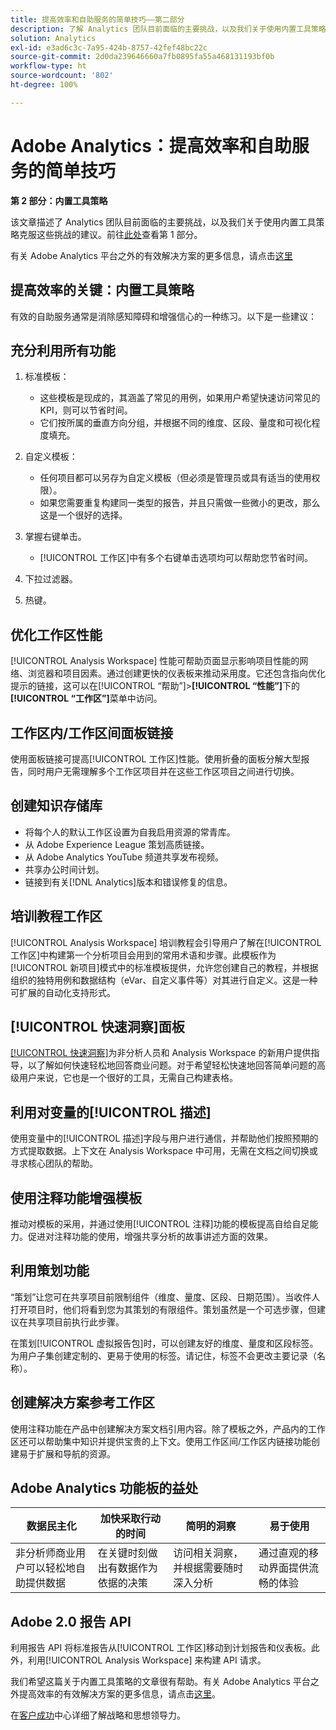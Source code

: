 ```yaml
---
title: 提高效率和自助服务的简单技巧——第二部分
description: 了解 Analytics 团队目前面临的主要挑战，以及我们关于使用内置工具策略克服这些挑战的建议。
solution: Analytics
exl-id: e3ad6c3c-7a95-424b-8757-42fef48bc22c
source-git-commit: 2d0da239646660a7fb0895fa55a468131193bf0b
workflow-type: ht
source-wordcount: '802'
ht-degree: 100%

---
```


# Adobe Analytics：提高效率和自助服务的简单技巧

**第 2 部分：内置工具策略**

该文章描述了 Analytics 团队目前面临的主要挑战，以及我们关于使用内置工具策略克服这些挑战的建议。前往[此处](/help/strategy/analytics-simple-hacks-for-efficiency-part-one.md)查看第 1 部分。

有关 Adobe Analytics 平台之外的有效解决方案的更多信息，请点击[这里](https://docs.google.com/document/d/1fSrC/_yHW04K61K0Phe4dtg1nCU4jDsqrHWc8KVvsJWk/edit?usp=sharing)

## 提高效率的关键：内置工具策略

有效的自助服务通常是消除感知障碍和增强信心的一种练习。以下是一些建议：

## 充分利用所有功能

1. 标准模板：

   * 这些模板是现成的，其涵盖了常见的用例，如果用户希望快速访问常见的 KPI，则可以节省时间。
   * 它们按所属的垂直方向分组，并根据不同的维度、区段、量度和可视化程度填充。

1. 自定义模板：

   * 任何项目都可以另存为自定义模板（但必须是管理员或具有适当的使用权限）。
   * 如果您需要重复构建同一类型的报告，并且只需做一些微小的更改，那么这是一个很好的选择。

1. 掌握右键单击。

   * [!UICONTROL 工作区]中有多个右键单击选项均可以帮助您节省时间。

1. 下拉过滤器。

1. 热键。

## 优化工作区性能

[!UICONTROL Analysis Workspace] 性能可帮助页面显示影响项目性能的网络、浏览器和项目因素。通过创建更快的仪表板来推动采用度。它还包含指向优化提示的链接，这可以在[!UICONTROL “帮助”]>**[!UICONTROL “性能”]**&#x200B;下的&#x200B;**[!UICONTROL “工作区”]**&#x200B;菜单中访问。

## 工作区内/工作区间面板链接

使用面板链接可提高[!UICONTROL 工作区]性能。使用折叠的面板分解大型报告，同时用户无需理解多个工作区项目并在这些工作区项目之间进行切换。

## 创建知识存储库

* 将每个人的默认工作区设置为自我启用资源的常青库。
* 从 Adobe Experience League 策划高质链接。
* 从 Adobe Analytics YouTube 频道共享发布视频。
* 共享办公时间计划。
* 链接到有关[!DNL Analytics]版本和错误修复的信息。

## 培训教程工作区

[!UICONTROL Analysis Workspace] 培训教程会引导用户了解在[!UICONTROL 工作区]中构建第一个分析项目会用到的常用术语和步骤。此模板作为[!UICONTROL 新项目]模式中的标准模板提供，允许您创建自己的教程，并根据组织的独特用例和数据结构（eVar、自定义事件等）对其进行自定义。这是一种可扩展的自动化支持形式。

## [!UICONTROL 快速洞察]面板

[[!UICONTROL 快速洞察]](https://experienceleague.adobe.com/docs/analytics/analyze/analysis-workspace/panels/quickinsight.html?lang=cn)为非分析人员和 Analysis Workspace 的新用户提供指导，以了解如何快速轻松地回答商业问题。对于希望轻松快速地回答简单问题的高级用户来说，它也是一个很好的工具，无需自己构建表格。

## 利用对变量的[!UICONTROL 描述]

使用变量中的[!UICONTROL 描述]字段与用户进行通信，并帮助他们按照预期的方式提取数据。上下文在 Analysis Workspace 中可用，无需在文档之间切换或寻求核心团队的帮助。

## 使用注释功能增强模板

推动对模板的采用，并通过使用[!UICONTROL 注释]功能的模板提高自给自足能力。促进对注释功能的使用，增强共享分析的故事讲述方面的效果。

## 利用策划功能

“策划”让您可在共享项目前限制组件（维度、量度、区段、日期范围）。当收件人打开项目时，他们将看到您为其策划的有限组件。策划虽然是一个可选步骤，但建议在共享项目前执行此步骤。

在策划[!UICONTROL 虚拟报告包]时，可以创建友好的维度、量度和区段标签。为用户子集创建定制的、更易于使用的标签。请记住，标签不会更改主要记录（名称）。

## 创建解决方案参考工作区

使用注释功能在产品中创建解决方案文档引用内容。除了模板之外，产品内的工作区还可以帮助集中知识并提供宝贵的上下文。使用工作区间/工作区内链接功能创建易于扩展和导航的资源。

## Adobe Analytics 功能板的益处

| 数据民主化 | 加快采取行动的时间 | 简明的洞察 | 易于使用 |
| --- | --- | --- | --- |
| 非分析师商业用户可以轻松地自助提供数据 | 在关键时刻做出有数据作为依据的决策 | 访问相关洞察，并根据需要随时深入分析 | 通过直观的移动界面提供流畅的体验 |

## Adobe 2.0 报告 API

利用报告 API 将标准报告从[!UICONTROL 工作区]移动到计划报告和仪表板。此外，利用[!UICONTROL  Analysis Workspace] 来构建 API 请求。

我们希望这篇关于内置工具策略的文章很有帮助。有关 Adobe Analytics 平台之外提高效率的有效解决方案的更多信息，请点击[这里](https://docs.google.com/document/d/1fSrC/_yHW04K61K0Phe4dtg1nCU4jDsqrHWc8KVvsJWk/edit?usp=sharing)。

在[客户成功](https://experienceleague.adobe.com/docs/customer-success/customer-success/overview.html)中心详细了解战略和思想领导力。